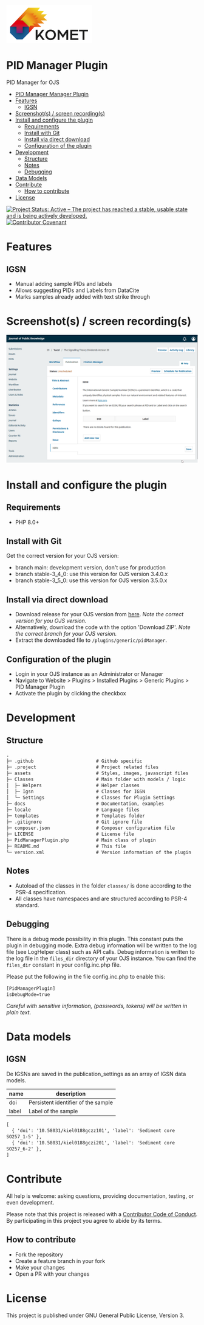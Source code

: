 [<img src="assets/images/komet_logo_full_bg_white.png" height="100"/>](https://projects.tib.eu/komet/en/)

# PID Manager Plugin

PID Manager for OJS

- [PID Manager Manager Plugin](#pid-manager-plugin)
- [Features](#features)
    - [IGSN](#igsn)
- [Screenshot(s) / screen recording(s)](#screenshots--screen-recordings)
- [Install and configure the plugin](#install-and-configure-the-plugin)
    - [Requirements](#requirements)
    - [Install with Git](#install-with-git)
    - [Install via direct download](#install-via-direct-download)
    - [Configuration of the plugin](#configuration-of-the-plugin)
- [Development](#development)
    - [Structure](#structure)
    - [Notes](#notes)
    - [Debugging](#debugging)
- [Data Models](#data-models)
- [Contribute](#contribute)
    - [How to contribute](#how-to-contribute)
- [License](#license)

[![Project Status: Active – The project has reached a stable, usable state and is being actively developed.](https://www.repostatus.org/badges/latest/active.svg)](https://www.repostatus.org/#active)
[![Contributor Covenant](https://img.shields.io/badge/Contributor%20Covenant-2.1-4baaaa.svg)](code_of_conduct.md)

# Features

## IGSN

- Manual adding sample PIDs and labels
- Allows suggesting PIDs and Labels from DataCite
- Marks samples already added with text strike through

# Screenshot(s) / screen recording(s)

![igsn-screenrecording.gif](.project/screenrecordings/igsn-screenrecording.gif)

# Install and configure the plugin

## Requirements

- PHP 8.0+

## Install with Git

Get the correct version for your OJS version:

- branch main: development version, don't use for production
- branch stable-3_4_0: use this version for OJS version 3.4.0.x
- branch stable-3_5_0: use this version for OJS version 3.5.0.x

## Install via direct download

- Download release for your OJS version from [here](https://github.com/GaziYucel/pidManager/releases).
  _Note the correct version for you OJS version._
- Alternatively, download the code with the option 'Download ZIP'.
  _Note the correct branch for your OJS version._
- Extract the downloaded file to `/plugins/generic/pidManager`.

## Configuration of the plugin

- Login in your OJS instance as an Administrator or Manager
- Navigate to Website > Plugins > Installed Plugins > Generic Plugins > PID Manager Plugin
- Activate the plugin by clicking the checkbox

# Development

## Structure

    .
    ├─ .github                       # Github specific
    ├─ .project                      # Project related files
    ├─ assets                        # Styles, images, javascript files
    ├─ Classes                       # Main folder with models / logic
    │  ├─ Helpers                    # Helper classes
    │  ├─ Igsn                       # Classes for IGSN
    │  └─ Settings                   # Classes for Plugin Settings
    ├─ docs                          # Documentation, examples
    ├─ locale                        # Language files
    ├─ templates                     # Templates folder
    ├─ .gitignore                    # Git ignore file
    ├─ composer.json                 # Composer configuration file
    ├─ LICENSE                       # License file
    ├─ PidManagerPlugin.php          # Main class of plugin
    ├─ README.md                     # This file
    └─ version.xml                   # Version information of the plugin

## Notes

- Autoload of the classes in the folder `classes/` is done according to the PSR-4 specification.
- All classes have namespaces and are structured according to PSR-4 standard.

## Debugging

There is a debug mode possibility in this plugin. This constant puts the plugin in debugging mode.
Extra debug information will be written to the log file (see LogHelper class) such as API calls.
Debug information is written to the log file in the `files_dir` directory of your OJS instance.
You can find the `files_dir` constant in your config.inc.php file.

Please put the following in the file config.inc.php to enable this:

```
[PidManagerPlugin]
isDebugMode=true
```

_Careful with sensitive information, (passwords, tokens) will be written in plain text._

# Data models

## IGSN

De IGSNs are saved in the publication_settings as an array of IGSN data models.

| name  | description                         |
|-------|-------------------------------------|
| doi   | Persistent identifier of the sample |
| label | Label of the sample                 |

```
[
  { 'doi': '10.58031/kiel0188gczz101', 'label': 'Sediment core SO257_1-5' },
  { 'doi': '10.58031/kiel0188gczi201', 'label': 'Sediment core SO257_6-2' },
]
```

# Contribute

All help is welcome: asking questions, providing documentation, testing, or even development.

Please note that this project is released with a [Contributor Code of Conduct](code_of_conduct.md).
By participating in this project you agree to abide by its terms.

## How to contribute

- Fork the repository
- Create a feature branch in your fork
- Make your changes
- Open a PR with your changes

# License

This project is published under GNU General Public License, Version 3.
